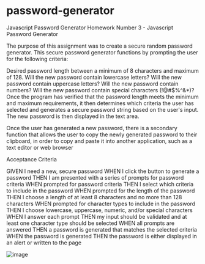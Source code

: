 # password-generator

Javascript Password Generator
Homework Number 3 - Javascript Password Generator

The purpose of this assignment was to create a secure random password generator. This secure password generator functions by prompting the user for the following criteria:

Desired password length between a minimum of 8 characters and maximum of 128.
Will the new password contain lowercase letters?
Will the new password contain uppercase letters?
Will the new password contain numbers?
Will the new password contain special characters (!@#$%^&*)?
Once the program has verified that the password length meets the minimum and maximum requirements, it then determines which criteria the user has selected and generates a secure password string based on the user's input. The new password is then displayed in the text area.

Once the user has generated a new password, there is a secondary function that allows the user to copy the newly generated password to their clipboard, in order to copy and paste it into another application, such as a text editor or web browser

Acceptance Criteria

GIVEN I need a new, secure password
WHEN I click the button to generate a password
THEN I am presented with a series of prompts for password criteria
WHEN prompted for password criteria
THEN I select which criteria to include in the password
WHEN prompted for the length of the password
THEN I choose a length of at least 8 characters and no more than 128 characters
WHEN prompted for character types to include in the password
THEN I choose lowercase, uppercase, numeric, and/or special characters
WHEN I answer each prompt
THEN my input should be validated and at least one character type should be selected
WHEN all prompts are answered
THEN a password is generated that matches the selected criteria
WHEN the password is generated
THEN the password is either displayed in an alert or written to the page

![image](https://user-images.githubusercontent.com/74886597/104625097-59e69700-5662-11eb-91fd-c9bd7e8506ca.png)